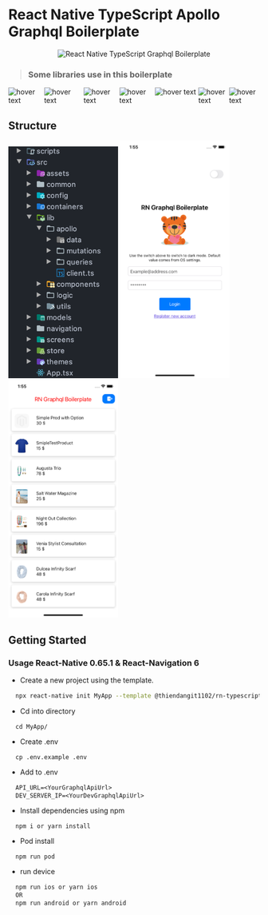 # React Native TypeScript Apollo Graphql Boilerplate

<div align="center">
  <img src="https://www.clipartmax.com/png/full/1-13184_teddy-clipart-tiger-cat-card-svg-cutting-file-free.png" alt="React Native TypeScript Graphql Boilerplate" width="300"/>
</div>

> ### Some libraries use in this boilerplate

<div style="display: flex; flex-direction: row">
  <img src="https://reactnative.dev/img/header_logo.svg" width="140" title="hover text">
  <img src="https://uploads.getpop.org/wp-content/uploads/2019/07/graphql.png" width="155" title="hover text">
  <img src="https://reactnavigation.org/img/spiro.svg" width="140" title="hover text">
  <img src="https://iconape.com/wp-content/files/ke/21383/svg/apollo-graphql-compact.svg" width="140" title="hover text">
  <img src="https://code4developers.com/wp-content/uploads/2018/01/Redux.png" width="170" title="hover text">
  <img src="https://docs.nativebase.io/img/nativebaselogo.svg" width="120" title="hover text">
  <img src="https://raw.githubusercontent.com/mpeyper/react-hooks-testing-library/master/public/ram.png" width="120" title="hover text">
</div>

## Structure
<div>
<img src="docs/assets/structure.png" alt="React Native TypeScript Graphql Boilerplate" width="220"/>
<img src="docs/assets/login.png" alt="React Native TypeScript Graphql Boilerplate" width="220"/>
<img src="docs/assets/productList.png" alt="React Native TypeScript Graphql Boilerplate" width="220"/>
</div>

## Getting Started

### Usage React-Native 0.65.1 & React-Navigation 6

- Create a new project using the template.

```bash
  npx react-native init MyApp --template @thiendangit1102/rn-typescript-graphql
```

- Cd into directory

```
  cd MyApp/
```

- Create .env

```
  cp .env.example .env
```

- Add to .env

```
  API_URL=<YourGraphqlApiUrl>
  DEV_SERVER_IP=<YourDevGraphqlApiUrl>
```

- Install dependencies using npm

```
  npm i or yarn install
```

- Pod install

```
  npm run pod
```

- run device

```
  npm run ios or yarn ios
  OR
  npm run android or yarn android
```
